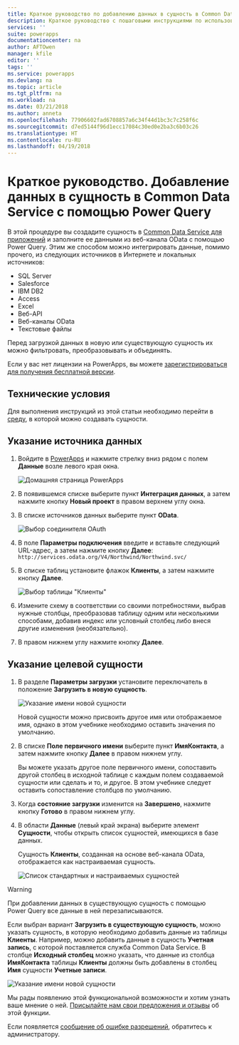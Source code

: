 ```yaml
---
title: Краткое руководство по добавлению данных в сущность в Common Data Service с помощью Power Query | Документы Майкрософт
description: Краткое руководство с пошаговыми инструкциями по использованию Power Query для добавления данных в новую или существующую сущность в Common Data Service для приложений из другого источника данных.
services: ''
suite: powerapps
documentationcenter: na
author: AFTOwen
manager: kfile
editor: ''
tags: ''
ms.service: powerapps
ms.devlang: na
ms.topic: article
ms.tgt_pltfrm: na
ms.workload: na
ms.date: 03/21/2018
ms.author: anneta
ms.openlocfilehash: 77906602fad6708857a6c34f44d1bc3c7c258f6c
ms.sourcegitcommit: d7ed5144f96d1ecc17084c30ed0e2ba3c6b03c26
ms.translationtype: HT
ms.contentlocale: ru-RU
ms.lasthandoff: 04/19/2018
---
```

# <a name="quickstart-add-data-to-an-entity-in-the-common-data-service-by-using-power-query"></a>Краткое руководство. Добавление данных в сущность в Common Data Service с помощью Power Query
В этой процедуре вы создадите сущность в [Common Data Service для приложений](data-platform-intro.md) и заполните ее данными из веб-канала OData с помощью Power Query. Этим же способом можно интегрировать данные, помимо прочего, из следующих источников в Интернете и локальных источников:

* SQL Server
* Salesforce
* IBM DB2
* Access
* Excel
* Веб-API
* Веб-каналы OData
* Текстовые файлы

Перед загрузкой данных в новую или существующую сущность их можно фильтровать, преобразовывать и объединять.

Если у вас нет лицензии на PowerApps, вы можете [зарегистрироваться для получения бесплатной версии](../signup-for-powerapps.md).

## <a name="prerequisites"></a>Технические условия
Для выполнения инструкций из этой статьи необходимо перейти в [среду](../canvas-apps/working-with-environments.md), в которой можно создавать сущности.

## <a name="specify-the-source-data"></a>Указание источника данных

1. Войдите в [PowerApps](https://web.powerapps.com) и нажмите стрелку вниз рядом с полем **Данные** возле левого края окна.

    ![Домашняя страница PowerApps](./media/data-platform-cds-newentity-pq/sign-in.png)

1. В появившемся списке выберите пункт **Интеграция данных**, а затем нажмите кнопку **Новый проект** в правом верхнем углу окна.

1. В списке источников данных выберите пункт **OData**.

    ![Выбор соединителя OAuth](./media/data-platform-cds-newentity-pq/choose-odata.png)

1. В поле **Параметры подключения** введите и вставьте следующий URL-адрес, а затем нажмите кнопку **Далее**:<br>
`http://services.odata.org/V4/Northwind/Northwind.svc/`

1. В списке таблиц установите флажок **Клиенты**, а затем нажмите кнопку **Далее**.

    ![Выбор таблицы "Клиенты"](./media/data-platform-cds-newentity-pq/select-table.png)

1. Измените схему в соответствии со своими потребностями, выбрав нужные столбцы, преобразовав таблицу одним или несколькими способами, добавив индекс или условный столбец либо внеся другие изменения (необязательно).

1. В правом нижнем углу нажмите кнопку **Далее**.

## <a name="specify-the-target-entity"></a>Указание целевой сущности
1. В разделе **Параметры загрузки** установите переключатель в положение **Загрузить в новую сущность**.

    ![Указание имени новой сущности](./media/data-platform-cds-newentity-pq/new-entity-name.png)

    Новой сущности можно присвоить другое имя или отображаемое имя, однако в этом учебнике необходимо оставить значения по умолчанию.

1. В списке **Поле первичного имени** выберите пункт **ИмяКонтакта**, а затем нажмите кнопку **Далее** в правом нижнем углу.

    Вы можете указать другое поле первичного имени, сопоставить другой столбец в исходной таблице с каждым полем создаваемой сущности или сделать и то, и другое. В этом учебнике следует оставить сопоставление столбцов по умолчанию.

1. Когда **состояние загрузки** изменится на **Завершено**, нажмите кнопку **Готово** в правом нижнем углу.

1. В области **Данные** (левый край экрана) выберите элемент **Сущности**, чтобы открыть список сущностей, имеющихся в базе данных.

    Сущность **Клиенты**, созданная на основе веб-канала OData, отображается как настраиваемая сущность.

    ![Список стандартных и настраиваемых сущностей](./media/data-platform-cds-newentity-pq/entity-list.png)

> [!WARNING]
> При добавлении данных в существующую сущность с помощью Power Query все данные в ней перезаписываются.

Если выбран вариант **Загрузить в существующую сущность**, можно указать сущность, в которую необходимо добавить данные из таблицы **Клиенты**. Например, можно добавить данные в сущность **Учетная запись**, с которой поставляется служба Common Data Service. В столбце **Исходный столбец** можно указать, что данные из столбца **ИмяКонтакта** таблицы **Клиенты** должны быть добавлены в столбец **Имя** сущности **Учетные записи**.

![Указание имени новой сущности](./media/data-platform-cds-newentity-pq/existing-entity.png)

Мы рады появлению этой функциональной возможности и хотим узнать ваше мнение о ней. [Присылайте нам свои предложения и отзывы](https://powerusers.microsoft.com/t5/PowerApps-Community/ct-p/PowerApps1) об этой функции.

Если появляется [сообщение об ошибке разрешений](data-platform-cds-newentity-troubleshooting-mashup.md), обратитесь к администратору.